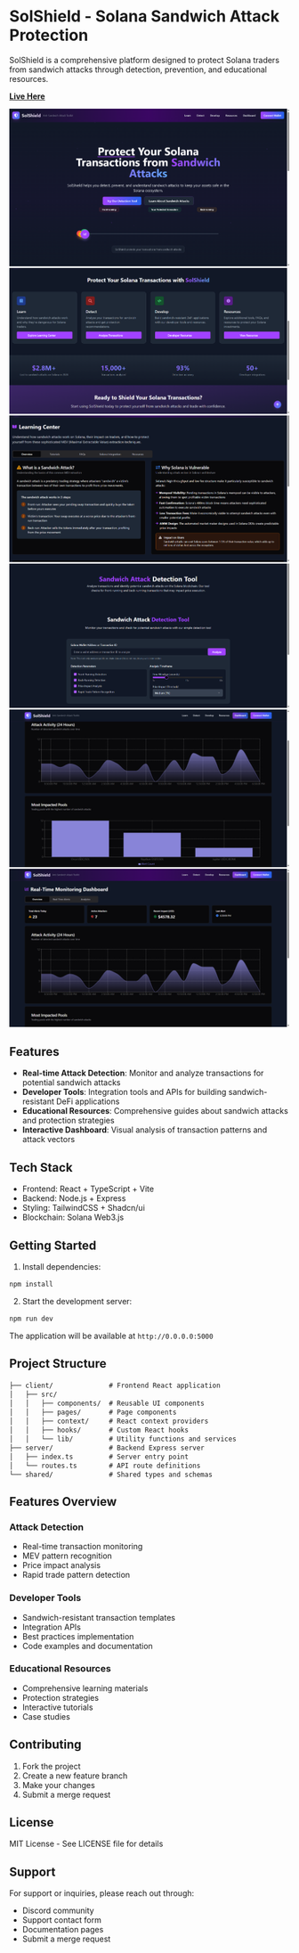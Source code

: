 
# SolShield - Solana Sandwich Attack Protection

SolShield is a comprehensive platform designed to protect Solana traders from sandwich attacks through detection, prevention, and educational resources.

**[Live Here](https://sol-shield-demo.vercel.app/)**


![Homepage](https://github.com/aniketsahu115/SolShield/blob/main/attached_assets/homepage.png)
![protect](https://github.com/aniketsahu115/SolShield/blob/main/attached_assets/protect.png)
![learning-center](https://github.com/aniketsahu115/SolShield/blob/main/attached_assets/learning-center.png)
![detection-tool](https://github.com/aniketsahu115/SolShield/blob/main/attached_assets/detection%20tool.png)
![Backend Image](https://github.com/aniketsahu115/SolShield/blob/main/attached_assets/graphs.png)
![Graph](https://github.com/aniketsahu115/SolShield/blob/main/attached_assets/graph.png)

## Features

- **Real-time Attack Detection**: Monitor and analyze transactions for potential sandwich attacks
- **Developer Tools**: Integration tools and APIs for building sandwich-resistant DeFi applications
- **Educational Resources**: Comprehensive guides about sandwich attacks and protection strategies
- **Interactive Dashboard**: Visual analysis of transaction patterns and attack vectors

## Tech Stack

- Frontend: React + TypeScript + Vite
- Backend: Node.js + Express
- Styling: TailwindCSS + Shadcn/ui
- Blockchain: Solana Web3.js

## Getting Started

1. Install dependencies:
```bash
npm install
```

2. Start the development server:
```bash
npm run dev
```

The application will be available at `http://0.0.0.0:5000`

## Project Structure

```
├── client/              # Frontend React application
│   ├── src/
│   │   ├── components/  # Reusable UI components
│   │   ├── pages/       # Page components
│   │   ├── context/     # React context providers
│   │   ├── hooks/       # Custom React hooks
│   │   └── lib/         # Utility functions and services
├── server/              # Backend Express server
│   ├── index.ts         # Server entry point
│   └── routes.ts        # API route definitions
└── shared/              # Shared types and schemas
```

## Features Overview

### Attack Detection
- Real-time transaction monitoring
- MEV pattern recognition
- Price impact analysis
- Rapid trade pattern detection

### Developer Tools
- Sandwich-resistant transaction templates
- Integration APIs
- Best practices implementation
- Code examples and documentation

### Educational Resources
- Comprehensive learning materials
- Protection strategies
- Interactive tutorials
- Case studies

## Contributing

1. Fork the project
2. Create a new feature branch
3. Make your changes
4. Submit a merge request

## License

MIT License - See LICENSE file for details

## Support

For support or inquiries, please reach out through:
- Discord community
- Support contact form
- Documentation pages
- Submit a merge request

